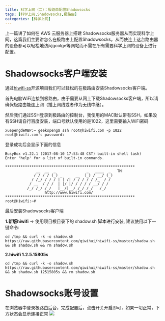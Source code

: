 ```yaml
---
title: 科学上网（二）：极路由配置Shadowsocks
tags: [科学上网,Shadowsocks,极路由]
categories: [科学上网]
---
```


上一篇讲了如何在 AWS 云服务器上搭建 Shadowsocks服务器从而实现科学上网，这篇我们主要讲怎么在极路由上配置Shadowsocks，从而使连上这台路由器的设备都可以轻松地访问goolge等网站而不需在所有需要科学上网的设备上进行配置。
<!-- more -->

# Shadowsocks客户端安装
通过[hiwifi-ss](https://github.com/qiwihui/hiwifi-ss)开源项目我们可以轻松的在极路由安装Shadowsocks客户端。

首先电脑WiFi连接到极路由，由于需要从网上下载Shadowsocks客户端，所以请确保极路由能连上网（插上网线或者作为无线中继）。

然后我们通过SSH登录到极路由的控制台，我使用的MAC默认带有SSH，如果没有SSH请自行百度安装，端口号默认使用的是1022，这里需要输入WiFi密码

```
xuepengdeMBP:~ geekspeng$ ssh root@hiwifi.com -p 1022
root@hiwifi.com's password:
```

登录成功后会显示下面的信息

```
BusyBox v1.22.1 (2017-08-10 17:53:48 CST) built-in shell (ash)
Enter 'help' for a list of built-in commands.

***********************************************************
              __  __  _              _   ____  _   TM
             / / / / (_) _      __  (_) / __/ (_)
            / /_/ / / / | | /| / / / / / /_  / /
           / __  / / /  | |/ |/ / / / / __/ / /
          /_/ /_/ /_/   |__/|__/ /_/ /_/   /_/
                  http://www.hiwifi.com/
***********************************************************
root@Hiwifi:~#
```
最后安装Shadowsocks客户端

**1.新版hiwifi** => 使用项目根目录下的 shadow.sh 脚本进行安装, 建议使用以下一键命令:

```
cd /tmp && curl -k -o shadow.sh https://raw.githubusercontent.com/qiwihui/hiwifi-ss/master/shadow.sh && sh shadow.sh && rm shadow.sh
```

**2.hiwifi 1.2.5.15805s**

```
cd /tmp && curl -k -o shadow.sh https://raw.githubusercontent.com/qiwihui/hiwifi-ss/master/shadow.sh && sh shadow.sh 12515805s && rm shadow.sh
```

# Shadowsocks账号设置

在浏览器中登录极路由后台，完成配置后，点击开关开启即可，如果一切正常，下方状态会显示连接正常
![](https://i.imgur.com/5f5dXy4.jpg)


